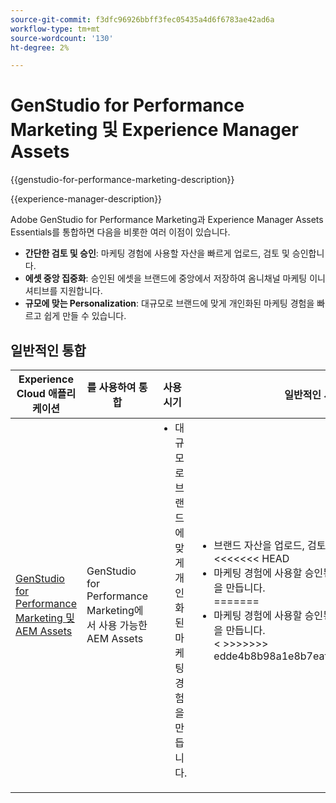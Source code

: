 ```yaml
---
source-git-commit: f3dfc96926bbff3fec05435a4d6f6783ae42ad6a
workflow-type: tm+mt
source-wordcount: '130'
ht-degree: 2%

---
```



# GenStudio for Performance Marketing 및 Experience Manager Assets

{{genstudio-for-performance-marketing-description}}

{{experience-manager-description}}

Adobe GenStudio for Performance Marketing과 Experience Manager Assets Essentials를 통합하면 다음을 비롯한 여러 이점이 있습니다.

+ **간단한 검토 및 승인**: 마케팅 경험에 사용할 자산을 빠르게 업로드, 검토 및 승인합니다.
+ **에셋 중앙 집중화**: 승인된 에셋을 브랜드에 중앙에서 저장하여 옴니채널 마케팅 이니셔티브를 지원합니다.
+ **규모에 맞는 Personalization**: 대규모로 브랜드에 맞게 개인화된 마케팅 경험을 빠르고 쉽게 만들 수 있습니다.

## 일반적인 통합

<table>
    <thead>
        <tr>
            <th>Experience Cloud 애플리케이션</th>
            <th>를 사용하여 통합</th>
            <th>사용 시기</th>
            <th>일반적인 사용 사례</th>
        </tr>
    </thead>
    <tbody>
        <tr>
            <td><a href="../../integrations/tutorials/aem-genstudio-for-performance-marketing/overview.md" target="_blank" rel="noreferrer">GenStudio for Performance Marketing 및 AEM Assets</a></td>
            <td>GenStudio for Performance Marketing에서 사용 가능한 AEM Assets</td>
            <td>
                <ul style="margin-top: 0;">
                    <li>대규모로 브랜드에 맞게 개인화된 마케팅 경험을 만듭니다.</li>
                </ul>
            </td>
            <td>
                <ul style="margin-top: 0;">
                    <li>브랜드 자산을 업로드, 검토 및 승인합니다.</li>
&lt;&lt;&lt;&lt;&lt;&lt;&lt; HEAD
                    <li>마케팅 경험에 사용할 승인된 브랜드 자산의 이미지 변형을 만듭니다.</li>
=======
                    <li>마케팅 경험에 사용할 승인된 브랜드 자산의 이미지 변형을 만듭니다.</li>&lt;
&gt;&gt;&gt;&gt;&gt;&gt;&gt; edde4b8b98a1e8b7eaff592f458cfaa9aa53b346
                </ul>
            </td>
        </tr>        
    </tbody>          
</table>
